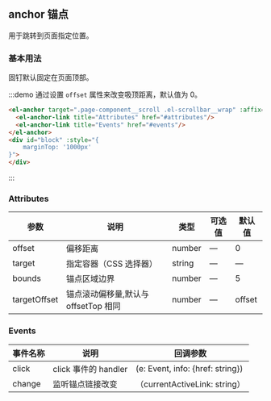 ## anchor 锚点

用于跳转到页面指定位置。

### 基本用法

固钉默认固定在页面顶部。

:::demo 通过设置 `offset` 属性来改变吸顶距离，默认值为 0。
```html
<el-anchor target=".page-component__scroll .el-scrollbar__wrap" :affix="true" :offset="120">
  <el-anchor-link title="Attributes" href="#attributes"/>
  <el-anchor-link title="Events" href="#events"/>
</el-anchor>
<div id="block" :style="{
    marginTop: '1000px'
}">
</div>
```
:::

### Attributes
| 参数      | 说明          | 类型      | 可选值                           | 默认值  |
|---------- |-------------- |---------- |--------------------------------  |-------- |
| offset     | 偏移距离           | number | — | 0 |
| target | 指定容器（CSS 选择器） | string | — | — |
| bounds | 锚点区域边界	 | number | — | 5 |
| targetOffset     | 锚点滚动偏移量,默认与 offsetTop 相同           | number | — | offset |

### Events
| 事件名称 | 说明 | 回调参数 |
|---------- |-------- |---------- |
| click | click 事件的 handler | (e: Event, info: {href: string}) |
| change | 监听锚点链接改变	 | （currentActiveLink: string） |

